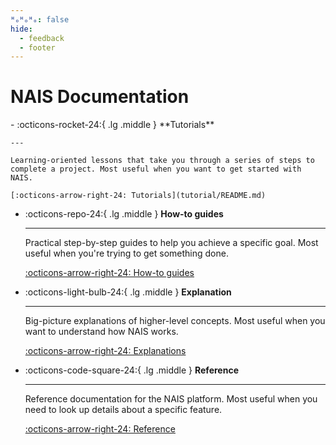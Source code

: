 ```yaml
---
ᴴₒᴴₒᴴₒ: false
hide:
  - feedback
  - footer
---
```


# NAIS Documentation

<div class="grid cards" markdown>
-   :octicons-rocket-24:{ .lg .middle } **Tutorials**

    ---

    Learning-oriented lessons that take you through a series of steps to complete a project. Most useful when you want to get started with NAIS.

    [:octicons-arrow-right-24: Tutorials](tutorial/README.md)

- :octicons-repo-24:{ .lg .middle } **How-to guides**

    ---

    Practical step-by-step guides to help you achieve a specific goal. Most useful when you're trying to get something done.

    [:octicons-arrow-right-24: How-to guides](how-to/README.md)

- :octicons-light-bulb-24:{ .lg .middle } **Explanation**

    ---

    Big-picture explanations of higher-level concepts. Most useful when you want to understand how NAIS works.

    [:octicons-arrow-right-24: Explanations](explanation/README.md)

- :octicons-code-square-24:{ .lg .middle } **Reference**

    ---

    Reference documentation for the NAIS platform. Most useful when you need to look up details about a specific feature.

    [:octicons-arrow-right-24: Reference](reference/README.md)

</div>
